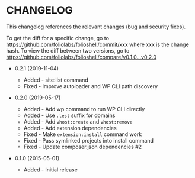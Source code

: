 CHANGELOG
=========

This changelog references the relevant changes (bug and security fixes).

To get the diff for a specific change, go to https://github.com/foliolabs/folioshell/commit/xxx where xxx is the change hash.
To view the diff between two versions, go to https://github.com/foliolabs/folioshell/compare/v0.1.0...v0.2.0

* 0.2.1 (2019-11-04)
    * Added - site:list command
    * Fixed - Improve autoloader and WP CLI path discovery

* 0.2.0 (2019-05-17)
    * Added - Add wp command to run WP CLI directly
    * Added - Use `.test` suffix for domains
    * Added - Add `vhost:create` and `vhost:remove`
    * Added - Add extension dependencies
    * Fixed - Make `extension:install` command work
    * Fixed - Pass symlinked projects into install command
    * Fixed - Update composer.json dependencies #2

* 0.1.0 (2015-05-01)
    * Added - Initial release
